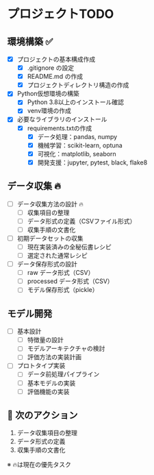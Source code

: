 # プロジェクトTODO

## 環境構築 ✅
- [x] プロジェクトの基本構成作成
  - [x] .gitignore の設定
  - [x] README.md の作成
  - [x] プロジェクトディレクトリ構造の作成
- [x] Python仮想環境の構築
  - [x] Python 3.8以上のインストール確認
  - [x] venv環境の作成
- [x] 必要なライブラリのインストール
  - [x] requirements.txtの作成
    - [x] データ処理：pandas, numpy
    - [x] 機械学習：scikit-learn, optuna
    - [x] 可視化：matplotlib, seaborn
    - [x] 開発支援：jupyter, pytest, black, flake8

## データ収集 🔥
- [ ] データ収集方法の設計 🔥
  - [ ] 収集項目の整理
  - [ ] データ形式の定義（CSVファイル形式）
  - [ ] 収集手順の文書化
- [ ] 初期データセットの収集
  - [ ] 現在実装済みの全秘伝書レシピ
  - [ ] 選定された通常レシピ
- [ ] データ保存形式の設計
  - [ ] raw データ形式（CSV）
  - [ ] processed データ形式（CSV）
  - [ ] モデル保存形式（pickle）

## モデル開発
- [ ] 基本設計
  - [ ] 特徴量の設計
  - [ ] モデルアーキテクチャの検討
  - [ ] 評価方法の実装計画
- [ ] プロトタイプ実装
  - [ ] データ前処理パイプライン
  - [ ] 基本モデルの実装
  - [ ] 評価機能の実装

## 🏃 次のアクション
1. データ収集項目の整理
2. データ形式の定義
3. 収集手順の文書化

※ 🔥は現在の優先タスク 